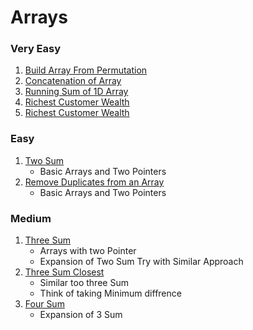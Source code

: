 # Arrays

### Very Easy

1. [Build Array From Permutation](https://leetcode.com/problems/build-array-from-permutation/)
2. [Concatenation of Array](https://leetcode.com/problems/concatenation-of-array/)
3. [Running Sum of 1D Array](https://leetcode.com/problems/running-sum-of-1d-array)
4. [Richest Customer Wealth](https://leetcode.com/problems/richest-customer-wealth)
5. [Richest Customer Wealth](https://leetcode.com/problems/richest-customer-wealth)

### Easy

1. [Two Sum](https://leetcode.com/problems/two-sum)
   - Basic Arrays and Two Pointers
2. [Remove Duplicates from an Array](https://leetcode.com/problems/remove-duplicates-from-sorted-array/)
   - Basic Arrays and Two Pointers

### Medium

1. [Three Sum](https://leetcode.com/problems/3sum)
   - Arrays with two Pointer
   - Expansion of Two Sum Try with Similar Approach
2. [Three Sum Closest](https://leetcode.com/problems/3sum-closest)
   - Similar too three Sum
   - Think of taking Minimum diffrence
3. [Four Sum](https://leetcode.com/problems/4sum)
   - Expansion of 3 Sum
